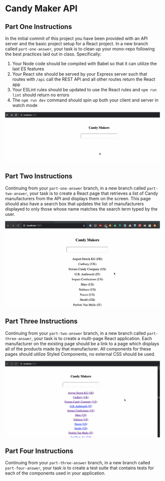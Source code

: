 # Candy Maker API

## Part One Instructions
In the initial commit of this project you have been provided with an API server and the basic project setup for a React project. In a new branch called `part-one-answer`, your task is to clean up your mono-repo following the best practices laid out in class. Specifically:
1) Your Node code should be compiled with Babel so that it can utilize the last ES features
2) Your React site should be served by your Express server such that routes with `/api` call the REST API and all other routes return the React app
3) Your ESLint rules should be updated to use the React rules and `npm run lint` should return no errors
4) The `npm run dev` command should spin up both your client and server in watch mode

![image](./part1.gif)

## Part Two Instructions
Continuing from your `part-one-answer` branch, in a new branch called `part-two-answer`, your task is to create a React page that retrieves a list of Candy manufacturers from the API and displays them on the screen. This page should also have a search box that updates the list of manufacturers displayed to only those whose name matches the search term typed by the user.

![image](./part2.gif)

## Part Three Instructions
Continuing from your `part-two-answer` branch, in a new branch called `part-three-answer`, your task is to create a multi-page React application. Each manufacturer on the existing page should be a link to a page which displays all of the products made by that manufacturer. All components for these pages should utilize Styled Components, no external CSS should be used.

![image](./part3.gif)

## Part Four Instructions
Continuing from your `part-three-answer` branch, in a new branch called `part-four-answer`, your task is to create a test suite that contains tests for each of the components used in your application.
